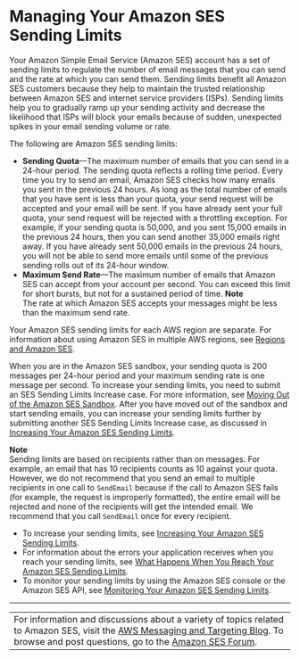 # Managing Your Amazon SES Sending Limits<a name="manage-sending-limits"></a>

Your Amazon Simple Email Service \(Amazon SES\) account has a set of sending limits to regulate the number of email messages that you can send and the rate at which you can send them\. Sending limits benefit all Amazon SES customers because they help to maintain the trusted relationship between Amazon SES and internet service providers \(ISPs\)\. Sending limits help you to gradually ramp up your sending activity and decrease the likelihood that ISPs will block your emails because of sudden, unexpected spikes in your email sending volume or rate\.

The following are Amazon SES sending limits:
+ **Sending Quota**—The maximum number of emails that you can send in a 24\-hour period\. The sending quota reflects a rolling time period\. Every time you try to send an email, Amazon SES checks how many emails you sent in the previous 24 hours\. As long as the total number of emails that you have sent is less than your quota, your send request will be accepted and your email will be sent\. If you have already sent your full quota, your send request will be rejected with a throttling exception\. For example, if your sending quota is 50,000, and you sent 15,000 emails in the previous 24 hours, then you can send another 35,000 emails right away\. If you have already sent 50,000 emails in the previous 24 hours, you will not be able to send more emails until some of the previous sending rolls out of its 24\-hour window\.
+ **Maximum Send Rate**—The maximum number of emails that Amazon SES can accept from your account per second\. You can exceed this limit for short bursts, but not for a sustained period of time\.
**Note**  
The rate at which Amazon SES accepts your messages might be less than the maximum send rate\.

Your Amazon SES sending limits for each AWS region are separate\. For information about using Amazon SES in multiple AWS regions, see [Regions and Amazon SES](regions.md)\.

When you are in the Amazon SES sandbox, your sending quota is 200 messages per 24\-hour period and your maximum sending rate is one message per second\. To increase your sending limits, you need to submit an SES Sending Limits Increase case\. For more information, see [Moving Out of the Amazon SES Sandbox](request-production-access.md)\. After you have moved out of the sandbox and start sending emails, you can increase your sending limits further by submitting another SES Sending Limits Increase case, as discussed in [Increasing Your Amazon SES Sending Limits](increase-sending-limits.md)\.

**Note**  
Sending limits are based on recipients rather than on messages\. For example, an email that has 10 recipients counts as 10 against your quota\. However, we do not recommend that you send an email to multiple recipients in one call to `SendEmail` because if the call to Amazon SES fails \(for example, the request is improperly formatted\), the entire email will be rejected and none of the recipients will get the intended email\. We recommend that you call `SendEmail` once for every recipient\.
+ To increase your sending limits, see [Increasing Your Amazon SES Sending Limits](increase-sending-limits.md)\. 
+ For information about the errors your application receives when you reach your sending limits, see [What Happens When You Reach Your Amazon SES Sending Limits](reach-sending-limits.md)\.
+ To monitor your sending limits by using the Amazon SES console or the Amazon SES API, see [Monitoring Your Amazon SES Sending Limits](monitor-sending-limits.md)\.


****  

|  | 
| --- |
| For information and discussions about a variety of topics related to Amazon SES, visit the [AWS Messaging and Targeting Blog](https://aws.amazon.com//blogs/messaging-and-targeting/)\. To browse and post questions, go to the [Amazon SES Forum](https://forums.aws.amazon.com/forum.jspa?forumID=90)\. | 